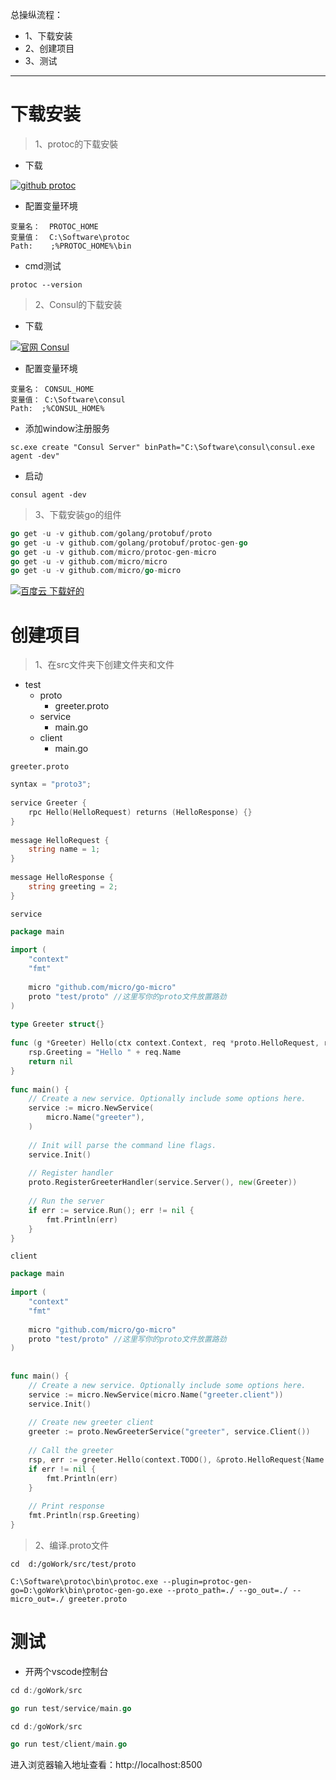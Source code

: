 总操纵流程：
- 1、下载安装
- 2、创建项目
- 3、测试

***
# 下载安装

> 1、protoc的下载安裝

- 下载

[![](https://img.shields.io/badge/github-protoc-blued.svg "github protoc")](https://github.com/protocolbuffers/protobuf/releases/tag/v3.8.0-rc1)

- 配置变量环境

```
变量名：  PROTOC_HOME
变量值：  C:\Software\protoc
Path:    ;%PROTOC_HOME%\bin
```

- cmd测试

```
protoc --version
```

> 2、Consul的下载安装

- 下载

[![](https://img.shields.io/badge/官网-Consul-red.svg "官网 Consul")](https://www.consul.io/downloads.html)

- 配置变量环境

```
变量名： CONSUL_HOME
变量值： C:\Software\consul
Path:  ;%CONSUL_HOME%
```

- 添加window注册服务

```
sc.exe create "Consul Server" binPath="C:\Software\consul\consul.exe agent -dev"
```

- 启动

```
consul agent -dev
```

> 3、下载安装go的组件

```go
go get -u -v github.com/golang/protobuf/proto
go get -u -v github.com/golang/protobuf/protoc-gen-go
go get -u -v github.com/micro/protoc-gen-micro
go get -u -v github.com/micro/micro
go get -u -v github.com/micro/go-micro
```

[![](https://img.shields.io/badge/百度云-下载好的-green.svg "百度云 下载好的")](https://pan.baidu.com/s/1asiYWpxb_pXftGCbBgVcLA)

# 创建项目

> 1、在src文件夹下创建文件夹和文件

-  test
    - proto
        - greeter.proto
    - service
        - main.go
    - client
        - main.go

`greeter.proto`

```go
syntax = "proto3";
 
service Greeter {
    rpc Hello(HelloRequest) returns (HelloResponse) {}
}
 
message HelloRequest {
    string name = 1;
}
 
message HelloResponse {
    string greeting = 2;
}
```

`service`

```go
package main
  
import (
    "context"
    "fmt"
  
    micro "github.com/micro/go-micro"
    proto "test/proto" //这里写你的proto文件放置路劲
)
  
type Greeter struct{}
  
func (g *Greeter) Hello(ctx context.Context, req *proto.HelloRequest, rsp *proto.HelloResponse) error {
    rsp.Greeting = "Hello " + req.Name
    return nil
}
  
func main() {
    // Create a new service. Optionally include some options here.
    service := micro.NewService(
        micro.Name("greeter"),
    )
  
    // Init will parse the command line flags.
    service.Init()
  
    // Register handler
    proto.RegisterGreeterHandler(service.Server(), new(Greeter))
  
    // Run the server
    if err := service.Run(); err != nil {
        fmt.Println(err)
    }
}
```

`client`

```go
package main
  
import (
    "context"
    "fmt"
  
    micro "github.com/micro/go-micro"
    proto "test/proto" //这里写你的proto文件放置路劲
)
  
  
func main() {
    // Create a new service. Optionally include some options here.
    service := micro.NewService(micro.Name("greeter.client"))
    service.Init()
  
    // Create new greeter client
    greeter := proto.NewGreeterService("greeter", service.Client())
  
    // Call the greeter
    rsp, err := greeter.Hello(context.TODO(), &proto.HelloRequest{Name: "老兵"})
    if err != nil {
        fmt.Println(err)
    }
  
    // Print response
    fmt.Println(rsp.Greeting)
}
```

> 2、编译.proto文件

```
cd  d:/goWork/src/test/proto

C:\Software\protoc\bin\protoc.exe --plugin=protoc-gen-go=D:\goWork\bin\protoc-gen-go.exe --proto_path=./ --go_out=./ --micro_out=./ greeter.proto
```

# 测试

- 开两个vscode控制台

```go
cd d:/goWork/src

go run test/service/main.go
```


```go
cd d:/goWork/src

go run test/client/main.go
```

进入浏览器输入地址查看：http://localhost:8500